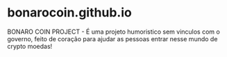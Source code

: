 # bonarocoin.github.io
 BONARO COIN PROJECT - É uma projeto humoristico sem vinculos com o governo,  feito de coração para ajudar as pessoas entrar nesse mundo de crypto moedas!
